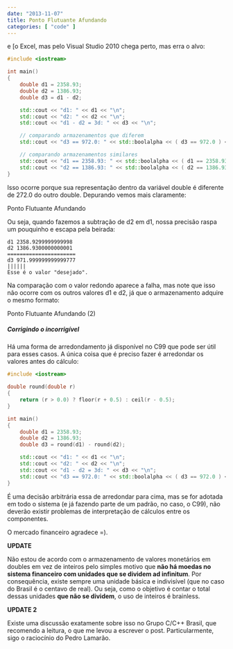 ```yaml
---
date: "2013-11-07"
title: Ponto Flutuante Afundando
categories: [ "code" ]
---
```

 e [o Excel, mas pelo Visual Studio 2010 chega perto, mas erra o alvo:

```cpp
#include <iostream>

int main()
{
	double d1 = 2358.93;
	double d2 = 1386.93;
	double d3 = d1 - d2;

	std::cout << "d1: " << d1 << "\n";
	std::cout << "d2: " << d2 << "\n";
	std::cout << "d1 - d2 = 3d: " << d3 << "\n";

	// comparando armazenamentos que diferem
	std::cout << "d3 == 972.0: " << std::boolalpha << ( d3 == 972.0 ) << "\n";

	// comparando armazenamentos similares
	std::cout << "d1 == 2358.93: " << std::boolalpha << ( d1 == 2358.93 ) << "\n";
	std::cout << "d2 == 1386.93: " << std::boolalpha << ( d2 == 1386.93 ) << "\n";
}

```

Isso ocorre porque sua representação dentro da variável double é diferente de 272.0 do outro double. Depurando vemos mais claramente:

Ponto Flutuante Afundando

Ou seja, quando fazemos a subtração de d2 em d1, nossa precisão raspa um pouquinho e escapa pela beirada:

    
    d1 2358.9299999999998
    d2 1386.9300000000001
    ======================
    d3 971.999999999999777
    ||||||
    Esse é o valor "desejado".

Na comparação com o valor redondo aparece a falha, mas note que isso não ocorre com os outros valores d1 e d2, já que o armazenamento adquire o mesmo formato:

Ponto Flutuante Afundando (2)

##### Corrigindo o incorrigível

Há uma forma de arredondamento já disponível no C99 que pode ser útil para esses casos. A única coisa que é preciso fazer é arredondar os valores antes do cálculo:

```cpp
#include <iostream>

double round(double r)
{
    return (r > 0.0) ? floor(r + 0.5) : ceil(r - 0.5);
}

int main()
{
	double d1 = 2358.93;
	double d2 = 1386.93;
	double d3 = round(d1) - round(d2);

	std::cout << "d1: " << d1 << "\n";
	std::cout << "d2: " << d2 << "\n";
	std::cout << "d1 - d2 = 3d: " << d3 << "\n";
	std::cout << "d3 == 972.0: " << std::boolalpha << ( d3 == 972.0 ) << "\n";
}

```

É uma decisão arbitrária essa de arredondar para cima, mas se for adotada em todo o sistema (e já fazendo parte de um padrão, no caso, o C99), não deverão existir problemas de interpretação de cálculos entre os componentes.

O mercado financeiro agradece =).

**UPDATE**

Não estou de acordo com o armazenamento de valores monetários em doubles em vez de inteiros pelo simples motivo que **não há moedas no sistema financeiro com unidades que se dividem ad infinitum**. Por consequência, existe sempre uma unidade básica e indivisível (que no caso do Brasil é o centavo de real). Ou seja, como o objetivo é contar o total dessas unidades **que não se dividem**, o uso de inteiros é brainless.

**UPDATE 2**

Existe uma discussão exatamente sobre isso no Grupo C/C++ Brasil, que recomendo a leitura, o que me levou a escrever o post. Particularmente, sigo o raciocínio do Pedro Lamarão.
